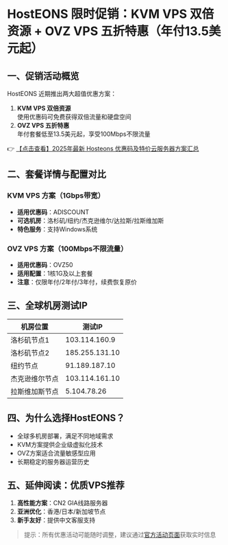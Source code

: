 # HostEONS 限时促销：KVM VPS 双倍资源 + OVZ VPS 五折特惠（年付13.5美元起）

## 一、促销活动概览
HostEONS 近期推出两大超值优惠方案：

1. **KVM VPS 双倍资源**  
   使用优惠码可免费获得双倍流量和硬盘空间
2. **OVZ VPS 五折特惠**  
   年付套餐低至13.5美元起，享受100Mbps不限流量

👉 [【点击查看】2025年最新 Hosteons 优惠码及特价云服务器方案汇总](https://bit.ly/hosteons)

## 二、套餐详情与配置对比
### KVM VPS 方案（1Gbps带宽）
- **适用优惠码**：ADISCOUNT
- **可选机房**：洛杉矶/纽约/杰克逊维尔/达拉斯/拉斯维加斯
- **特色服务**：支持Windows系统

### OVZ VPS 方案（100Mbps不限流量）
- **适用优惠码**：OVZ50
- **适用配置**：1核1G及以上套餐
- **注意**：仅限年付/2年付/3年付，续费恢复原价

## 三、全球机房测试IP
| 机房位置       | 测试IP         |
|----------------|----------------|
| 洛杉矶节点1    | 103.114.160.9  |
| 洛杉矶节点2    | 185.255.131.10 |
| 纽约节点       | 91.189.187.10  |
| 杰克逊维尔节点 | 103.114.161.10 |
| 拉斯维加斯节点 | 5.104.78.26    |

## 四、为什么选择HostEONS？
- 全球多机房部署，满足不同地域需求
- KVM方案提供企业级虚拟化技术
- OVZ方案适合流量敏感型应用
- 长期稳定的服务器运营历史

## 五、延伸阅读：优质VPS推荐
1. **高性能方案**：CN2 GIA线路服务器
2. **亚洲优化**：香港/日本/新加坡节点
3. **新手友好**：提供中文客服支持

> 提示：所有优惠活动可能随时调整，建议通过[官方活动页面](https://bit.ly/hosteons)获取实时信息